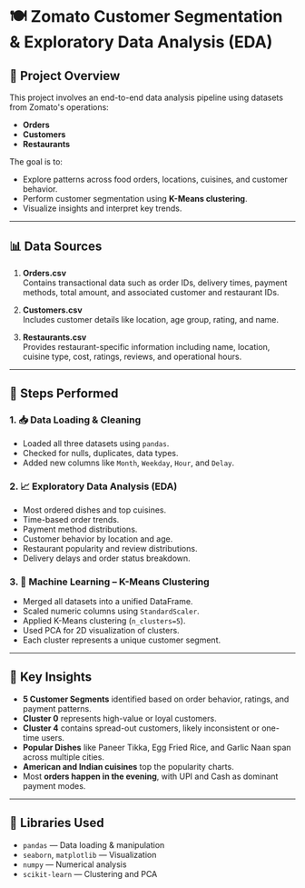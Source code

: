 # 🍽️ Zomato Customer Segmentation & Exploratory Data Analysis (EDA)

## 📁 Project Overview
This project involves an end-to-end data analysis pipeline using datasets from Zomato's operations:
- **Orders**
- **Customers**
- **Restaurants**

The goal is to:
- Explore patterns across food orders, locations, cuisines, and customer behavior.
- Perform customer segmentation using **K-Means clustering**.
- Visualize insights and interpret key trends.

---

## 📊 Data Sources
1. **Orders.csv**  
   Contains transactional data such as order IDs, delivery times, payment methods, total amount, and associated customer and restaurant IDs.

2. **Customers.csv**  
   Includes customer details like location, age group, rating, and name.

3. **Restaurants.csv**  
   Provides restaurant-specific information including name, location, cuisine type, cost, ratings, reviews, and operational hours.

---

## 🧪 Steps Performed

### 1. 📥 Data Loading & Cleaning
- Loaded all three datasets using `pandas`.
- Checked for nulls, duplicates, data types.
- Added new columns like `Month`, `Weekday`, `Hour`, and `Delay`.

### 2. 📈 Exploratory Data Analysis (EDA)
- Most ordered dishes and top cuisines.
- Time-based order trends.
- Payment method distributions.
- Customer behavior by location and age.
- Restaurant popularity and review distributions.
- Delivery delays and order status breakdown.

### 3. 🤖 Machine Learning – K-Means Clustering
- Merged all datasets into a unified DataFrame.
- Scaled numeric columns using `StandardScaler`.
- Applied K-Means clustering (`n_clusters=5`).
- Used PCA for 2D visualization of clusters.
- Each cluster represents a unique customer segment.

---

## 📌 Key Insights

- **5 Customer Segments** identified based on order behavior, ratings, and payment patterns.
- **Cluster 0** represents high-value or loyal customers.
- **Cluster 4** contains spread-out customers, likely inconsistent or one-time users.
- **Popular Dishes** like Paneer Tikka, Egg Fried Rice, and Garlic Naan span across multiple cities.
- **American and Indian cuisines** top the popularity charts.
- Most **orders happen in the evening**, with UPI and Cash as dominant payment modes.

---

## 📎 Libraries Used
- `pandas` — Data loading & manipulation
- `seaborn`, `matplotlib` — Visualization
- `numpy` — Numerical analysis
- `scikit-learn` — Clustering and PCA

